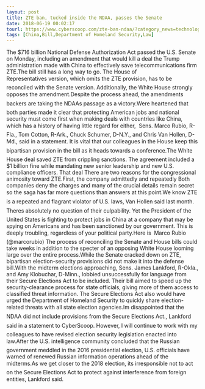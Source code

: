 ```yaml
---
layout: post
title: ZTE ban, tucked inside the NDAA, passes the Senate
date: 2018-06-19 00:02:17
tourl: https://www.cyberscoop.com/zte-ban-ndaa/?category_news=technology
tags: [China,Bill,Department of Homeland Security,Law]
---
```

The $716 billion National Defense Authorization Act passed the U.S. Senate on Monday, including an amendment that would kill a deal the Trump administration made with China to effectively save telecommunications firm ZTE.The bill still has a long way to go. The House of Representatives version, which omits the ZTE provision, has to be reconciled with the Senate version. Additionally, the White House strongly opposes the amendment.Despite the process ahead, the amendments backers are taking the NDAAs passage as a victory.Were heartened that both parties made it clear that protecting American jobs and national security must come first when making deals with countries like China, which has a history of having little regard for either,  Sens. Marco Rubio, R-Fla., Tom Cotton, R-Ark., Chuck Schumer, D-N.Y., and Chris Van Hollen, D-Md., said in a statement. It is vital that our colleagues in the House keep this bipartisan provision in the bill as it heads towards a conference.The White House deal saved ZTE from crippling sanctions. The agreement included a $1 billion fine while mandating new senior leadership and new U.S. compliance officers. That deal There are two reasons for the congressional animosity toward ZTE.First, the company admittedly and repeatedly Both companies deny the charges and many of the crucial details remain secret so the saga has far more questions than answers at this point.We know ZTE is a repeated and flagrant violator of U.S. laws, Van Hollen said last month. Theres absolutely no question of their culpability. Yet the President of the United States is fighting to protect jobs in China at a company that may be spying on Americans and has been sanctioned by our government. This is deeply troubling, regardless of your political party.Here is  Marco Rubio (@marcorubio) The process of reconciling the Senate and House bills could take weeks in addition to the specter of an opposing White House looming large over the entire process.While the Senate cracked down on ZTE, bipartisan election-security provisions did not make it into the defense bill.With the midterm elections approaching, Sens. James Lankford, R-Okla., and Amy Klobuchar, D-Minn., lobbied unsuccessfully for language from their Secure Elections Act to be included. Their bill aimed to speed up the security-clearance process for state officials, giving more of them access to classified threat information. The Secure Elections Act also would have urged the Department of Homeland Security to quickly share election-related threats with all state election agencies.Im disappointed that the NDAA did not include provisions from the Secure Elections Act., Lankford said in a statement to CyberScoop. However, I will continue to work with my colleagues to have revised election security legislation enacted into law.After the U.S. intelligence community concluded that the Russian government meddled in the 2016 presidential election, U.S. officials have warned of renewed Russian information operations ahead of the midterms.As we get closer to the 2018 election, its irresponsible not to act on the Secure Elections Act to protect against interference from foreign entities, Lankford said.